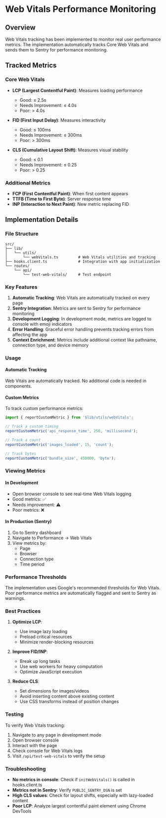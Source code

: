 # Web Vitals Performance Monitoring

## Overview

Web Vitals tracking has been implemented to monitor real user performance metrics. The implementation automatically tracks Core Web Vitals and sends them to Sentry for performance monitoring.

## Tracked Metrics

### Core Web Vitals
- **LCP (Largest Contentful Paint)**: Measures loading performance
  - Good: ≤ 2.5s
  - Needs Improvement: ≤ 4.0s
  - Poor: > 4.0s

- **FID (First Input Delay)**: Measures interactivity
  - Good: ≤ 100ms
  - Needs Improvement: ≤ 300ms
  - Poor: > 300ms

- **CLS (Cumulative Layout Shift)**: Measures visual stability
  - Good: ≤ 0.1
  - Needs Improvement: ≤ 0.25
  - Poor: > 0.25

### Additional Metrics
- **FCP (First Contentful Paint)**: When first content appears
- **TTFB (Time to First Byte)**: Server response time
- **INP (Interaction to Next Paint)**: New metric replacing FID

## Implementation Details

### File Structure
```
src/
├── lib/
│   └── utils/
│       └── webVitals.ts         # Web Vitals utilities and tracking
├── hooks.client.ts              # Integration with app initialization
└── routes/
    └── api/
        └── test-web-vitals/     # Test endpoint
```

### Key Features

1. **Automatic Tracking**: Web Vitals are automatically tracked on every page
2. **Sentry Integration**: Metrics are sent to Sentry for performance monitoring
3. **Development Logging**: In development mode, metrics are logged to console with emoji indicators
4. **Error Handling**: Graceful error handling prevents tracking errors from affecting the app
5. **Context Enrichment**: Metrics include additional context like pathname, connection type, and device memory

### Usage

#### Automatic Tracking
Web Vitals are automatically tracked. No additional code is needed in components.

#### Custom Metrics
To track custom performance metrics:

```typescript
import { reportCustomMetric } from '$lib/utils/webVitals';

// Track a custom timing
reportCustomMetric('api_response_time', 250, 'millisecond');

// Track a count
reportCustomMetric('images_loaded', 15, 'count');

// Track bytes
reportCustomMetric('bundle_size', 450000, 'byte');
```

### Viewing Metrics

#### In Development
- Open browser console to see real-time Web Vitals logging
- Good metrics: ✅
- Needs improvement: ⚠️
- Poor metrics: ❌

#### In Production (Sentry)
1. Go to Sentry dashboard
2. Navigate to Performance → Web Vitals
3. View metrics by:
   - Page
   - Browser
   - Connection type
   - Time period

### Performance Thresholds

The implementation uses Google's recommended thresholds for Web Vitals. Poor performance metrics are automatically flagged and sent to Sentry as warnings.

### Best Practices

1. **Optimize LCP**:
   - Use image lazy loading
   - Preload critical resources
   - Minimize render-blocking resources

2. **Improve FID/INP**:
   - Break up long tasks
   - Use web workers for heavy computation
   - Optimize JavaScript execution

3. **Reduce CLS**:
   - Set dimensions for images/videos
   - Avoid inserting content above existing content
   - Use CSS transforms instead of position changes

### Testing

To verify Web Vitals tracking:
1. Navigate to any page in development mode
2. Open browser console
3. Interact with the page
4. Check console for Web Vitals logs
5. Visit `/api/test-web-vitals` to verify the setup

### Troubleshooting

- **No metrics in console**: Check if `initWebVitals()` is called in hooks.client.ts
- **Metrics not in Sentry**: Verify `PUBLIC_SENTRY_DSN` is set
- **High CLS values**: Check for layout shifts, especially with lazy-loaded content
- **Poor LCP**: Analyze largest contentful paint element using Chrome DevTools